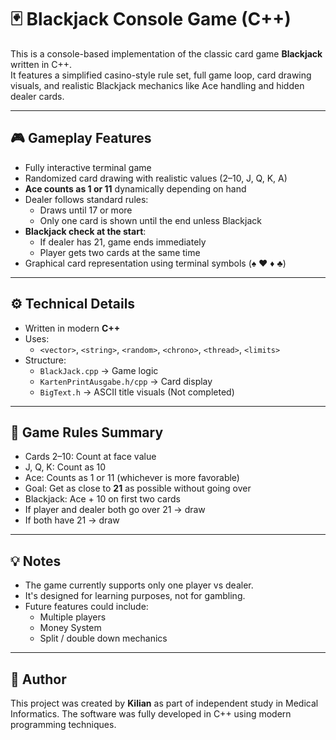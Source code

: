 # 🃏 Blackjack Console Game (C++)

This is a console-based implementation of the classic card game **Blackjack** written in C++.  
It features a simplified casino-style rule set, full game loop, card drawing visuals, and realistic Blackjack mechanics like Ace handling and hidden dealer cards.

---

## 🎮 Gameplay Features

- Fully interactive terminal game
- Randomized card drawing with realistic values (2–10, J, Q, K, A)
- **Ace counts as 1 or 11** dynamically depending on hand
- Dealer follows standard rules:
    - Draws until 17 or more
    - Only one card is shown until the end unless Blackjack
- **Blackjack check at the start**:
    - If dealer has 21, game ends immediately
    - Player gets two cards at the same time
- Graphical card representation using terminal symbols (♠ ♥ ♦ ♣)

---

## ⚙️ Technical Details

- Written in modern **C++**
- Uses:
    - `<vector>`, `<string>`, `<random>`, `<chrono>`, `<thread>`, `<limits>`
- Structure:
    - `BlackJack.cpp` → Game logic
    - `KartenPrintAusgabe.h/cpp` → Card display
    - `BigText.h` → ASCII title visuals (Not completed)

---

## 🧠 Game Rules Summary

- Cards 2–10: Count at face value
- J, Q, K: Count as 10
- Ace: Counts as 1 or 11 (whichever is more favorable)
- Goal: Get as close to **21** as possible without going over
- Blackjack: Ace + 10 on first two cards
- If player and dealer both go over 21 → draw
- If both have 21 → draw

---

## 💡 Notes
- The game currently supports only one player vs dealer.
- It's designed for learning purposes, not for gambling.
- Future features could include:
  - Multiple players
  - Money System
  - Split / double down mechanics

---

## 👤 Author
This project was created by **Kilian** as part of independent study in Medical Informatics.
The software was fully developed in C++ using modern programming techniques.
